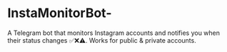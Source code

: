 # InstaMonitorBot-
A Telegram bot that monitors Instagram accounts and notifies you when their status changes ✅❌⚠️. Works for public &amp; private accounts.
